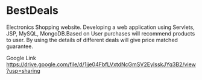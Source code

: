 # BestDeals
Electronics Shopping website.
Developing a web application using Servlets, JSP, MySQL, MongoDB.Based on User purchases will recommend products to user. By using the details of different deals will give price matched guarantee.


Google Link https://drive.google.com/file/d/1jje04FbfLVxtdNcGmSV2EyIsskJYq3B2/view?usp=sharing
